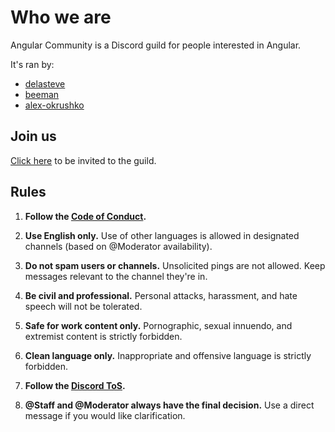 # Who we are

Angular Community is a Discord guild for people interested in Angular.

It's ran by:

- [delasteve](https://github.com/delasteve)
- [beeman](https://github.com/beeman)
- [alex-okrushko](https://github.com/alex-okrushko)

## Join us

[Click here](https://discord.gg/angular) to be invited to the guild.

## Rules

1. **Follow the [Code of Conduct](./CODE_OF_CONDUCT.md).**

1. **Use English only.** Use of other languages is allowed in designated channels (based on @Moderator availability).

1. **Do not spam users or channels.** Unsolicited pings are not allowed. Keep messages relevant to the channel they're in.

1. **Be civil and professional.** Personal attacks, harassment, and hate speech will not be tolerated.

1. **Safe for work content only.** Pornographic, sexual innuendo, and extremist content is strictly forbidden.

1. **Clean language only.** Inappropriate and offensive language is strictly forbidden.

1. **Follow the [Discord ToS](https://discord.com/terms).**

1. **@Staff and @Moderator always have the final decision.** Use a direct message if you would like clarification.
